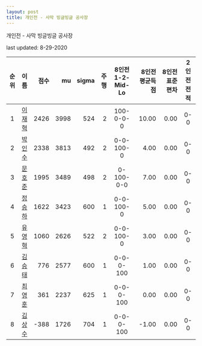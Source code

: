 ```yaml
---
layout: post
title: 개인전 - 사막 빙글빙글 공사장
---
```



개인전 - 사막 빙글빙글 공사장


last updated: 8-29-2020

| 순위 | 이름 | 점수 | mu | sigma | 주행 | 8인전 1-2-Mid-Lo | 8인전 평균득점 | 8인전 표준편차 | 2인전 전적 |
|:---:|:---:|---:|---:|---:|---:|:---:|---:|---:|:---:|
| 1 | [이재혁](../ijaehyeok) | 2426 | 3998 | 524 | 2 | 100-0-0-0 | 10.00 | 0.00 | 0-0 |
| 2 | [박인수](../bakinsu) | 2338 | 3813 | 492 | 2 | 0-0-100-0 | 4.00 | 0.00 | 0-0 |
| 3 | [문호준](../munhojun) | 1995 | 3489 | 498 | 2 | 0-100-0-0 | 7.00 | 0.00 | 0-0 |
| 4 | [정승하](../jeongseungha) | 1622 | 3423 | 600 | 1 | 0-0-100-0 | 5.00 | 0.00 | 0-0 |
| 5 | [유영혁](../yuyeonghyeok) | 1060 | 2626 | 522 | 2 | 0-0-100-0 | 3.00 | 0.00 | 0-0 |
| 6 | [김승태](../gimseungtae) | 776 | 2577 | 600 | 1 | 0-0-0-100 | 1.00 | 0.00 | 0-0 |
| 7 | [최영훈](../choiyeonghun) | 361 | 2237 | 625 | 1 | 0-0-0-100 | 0.00 | 0.00 | 0-0 |
| 8 | [김상수](../gimsangsu) | -388 | 1726 | 704 | 1 | 0-0-0-100 | -1.00 | 0.00 | 0-0 |
